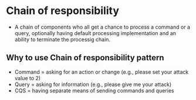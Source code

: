 # Chain of responsibility
 * A chain of components who all get a chance to process a command
  or a query, optionally having default processing implementation
  and an ability to terminate the processig chain.

## Why to use Chain of responsibility pattern
   - Command = asking for an action or change (e.g., please set your
   attack value to 2)
   - Query = asking for information (e.g., please give me your attack)
   - CQS = having separate means of sending commands and queries